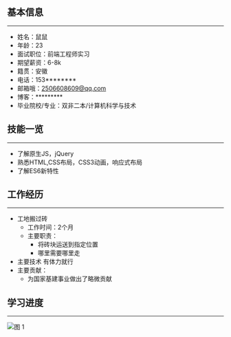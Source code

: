 ## 基本信息
***
+ 姓名：鼠鼠
+ 年龄：23
+ 面试职位：前端工程师实习
+ 期望薪资：6-8k
+ 籍贯：安徽
+ 电话：153********
+ 邮箱哦：2506608609@qq.com
+ 博客：*********
+ 毕业院校/专业：双非二本/计算机科学与技术




## 技能一览
***
+ 了解原生JS，jQuery
+ 熟悉HTML,CSS布局，CSS3动画，响应式布局
+ 了解ES6新特性
  
##  工作经历
***
+ 工地搬过砖
     + 工作时间：2个月
     + 主要职责：
         + 将砖块运送到指定位置  
         + 哪里需要哪里走
+ 主要技术 有体力就行
+ 主要贡献：
     + 为国家基建事业做出了略微贡献   


## 学习进度
***
![图 1](../images/9bb3c10db0004a4f4244383d4bd61042d5c79ed603e6324cf3aec6b2c35f294c.png)  
